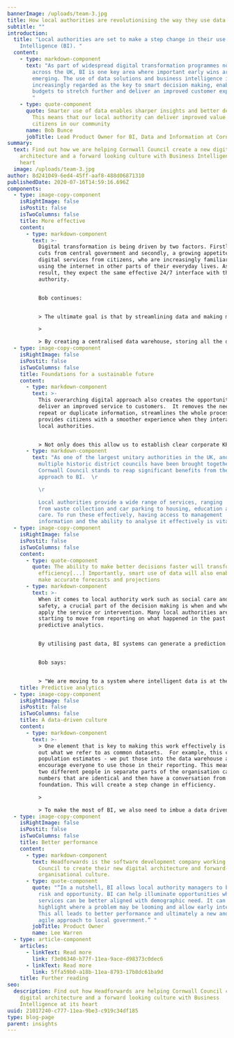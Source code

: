 ```yaml
---
bannerImage: /uploads/team-3.jpg
title: How local authorities are revolutionising the way they use data
subtitle: ""
introduction:
  title: "Local authorities are set to make a step change in their use of Business
    Intelligence (BI). "
  content:
    - type: markdown-component
      text: "As part of widespread digital transformation programmes now underway
        across the UK, BI is one key area where important early wins are
        emerging. The use of data solutions and business intelligence is
        increasingly regarded as the key to smart decision making, enabling
        budgets to stretch further and deliver an improved customer experience.
        "
    - type: quote-component
      quote: Smarter use of data enables sharper insights and better decision making.
        This means that our local authority can deliver improved value to the
        citizens in our community
      name: Bob Bunce
      jobTitle: Lead Product Owner for BI, Data and Information at Cornwall Council
summary:
  text: Find out how we are helping Cornwall Council create a new digital
    architecture and a forward looking culture with Business Intelligence at its
    heart
  image: /uploads/team-3.jpg
author: 8d241049-6ed4-45ff-aaf8-488d06871310
publishedDate: 2020-07-16T14:59:16.696Z
components:
  - type: image-copy-component
    isRightImage: false
    isPostit: false
    isTwoColumns: false
    title: More effective
    content:
      - type: markdown-component
        text: >-
          Digital transformation is being driven by two factors. Firstly, budget
          cuts from central government and secondly, a growing appetite for
          digital services from citizens, who are increasingly familiar with
          using the internet in other parts of their everyday lives. As a
          result, they expect the same effective 24/7 interface with their local
          authority. 


          Bob continues: 


          > The ultimate goal is that by streamlining data and making more effective use of BI, local authorities can deliver better services to citizens, improving quality of life for everyone in the local community.

          >

          > By creating a centralised data warehouse, storing all the data from multiple sources right across the local authority, this can generate reports that can be easily analysed across each of our key areas of Finance, Performance and People. By joining up the various strands of data that used to be siloed in manual systems that were difficult to manage and interrogate, we get a better overall picture of community needs, as well as vital insights into our performance and clarity about where service improvements can be made.
  - type: image-copy-component
    isRightImage: false
    isPostit: false
    isTwoColumns: false
    title: Foundations for a sustainable future
    content:
      - type: markdown-component
        text: >-
          This overarching digital approach also creates the opportunity to
          deliver an improved service to customers.  It removes the need to
          repeat or duplicate information, streamlines the whole process, and
          provides citizens with a smoother experience when they interact with
          local authorities.


          > Not only does this allow us to establish clear corporate KPIs, it enables us to use our budgets in the best possible way, increasing our efficiency and reducing overheads. By implementing BI in this way, we are laying the foundations for a sustainable future.
      - type: markdown-component
        text: "As one of the largest unitary authorities in the UK, and one where
          multiple historic district councils have been brought together,
          Cornwall Council stands to reap significant benefits from the new
          approach to BI.  \r

          \r

          Local authorities provide a wide range of services, ranging
          from waste collection and car parking to housing, education and social
          care. To run these effectively, having access to management
          information and the ability to analyse it effectively is vital.  "
  - type: image-copy-component
    isRightImage: false
    isPostit: false
    isTwoColumns: false
    content:
      - type: quote-component
        quote: The ability to make better decisions faster will transform our
          efficiency[...] Importantly, smart use of data will also enable us to
          make accurate forecasts and projections
      - type: markdown-component
        text: >-
          When it comes to local authority work such as social care and public
          safety, a crucial part of the decision making is when and where to
          apply the service or intervention. Many local authorities are now
          starting to move from reporting on what happened in the past to using
          predictive analytics. 


          By utilising past data, BI systems can generate a prediction for outcomes on new cases. These predictions can be used as crucial decision- making support. Again, this enables an improved service to citizens, as the ability to analyse data on key factors and identify patterns provides an opportunity for early intervention. It also creates a way to review performance across services and pick up potential future problems before they occur. 


          Bob says:


          > "We are moving to a system where intelligent data is at the heart of the organisation and therefore can inform all our decision-making. Going forward, our data will be dynamic and interactive and easily interrogated by officers. As part of this, we will make full use of Open Sourced data within our systems, so we are sharing instant access to wider data as well as our own. We have started a programme of building in open data to our common datasets - for example, data on population, deprivation, crime and so on. This enables people across the organisation to deliver their own comprehensive reporting in a ‘self-service’ manner."
    title: Predictive analytics
  - type: image-copy-component
    isRightImage: false
    isPostit: false
    isTwoColumns: false
    title: A data-driven culture
    content:
      - type: markdown-component
        text: >-
          > One element that is key to making this work effectively is rolling
          out what we refer to as common datasets.  For example, this could be
          population estimates - we put those into the data warehouse and
          encourage everyone to use those in their reporting. This means that
          two different people in separate parts of the organisation can produce
          numbers that are identical and then have a conversation from a solid
          foundation. This will create a step change in efficiency.

          >

          > To make the most of BI, we also need to imbue a data driven culture into working practice right across the organisation. The new systems will only create maximum value if our people fully understand the benefits of data-driven decision making and put this at the heart of their everyday working. So, at Cornwall Council, we are also focused on creating culture change within the organisation, up-skilling our people and enabling new attitudes and working practices. We believe that organisational culture change is an essential part of any BI programme and should underpin it. This is the crucial element that could mean the difference between success and failure.
  - type: image-copy-component
    isRightImage: false
    isPostit: false
    isTwoColumns: false
    title: Better performance
    content:
      - type: markdown-component
        text: Headforwards is the software development company working with Cornwall
          Council to create their new digital architecture and forward-looking
          organisational culture.
      - type: quote-component
        quote: "“In a nutshell, BI allows local authority managers to better balance
          risk and opportunity. BI can help illuminate opportunities where
          services can be better aligned with demographic need. It can also
          highlight where a problem may be looming and allow early intervention.
          This all leads to better performance and ultimately a new and more
          agile approach to local government.” "
        jobTitle: Product Owner
        name: Lee Warren
  - type: article-component
    articles:
      - linkText: Read more
        link: f3e06340-b77f-11ea-9ace-d98373c0dec6
      - linkText: Read more
        link: 5ffa59b0-a18b-11ea-8793-17b8dc61ba9d
    title: Further reading
seo:
  description: Find out how Headforwards are helping Cornwall Council create a new
    digital architecture and a forward looking culture with Business
    Intelligence at its heart
uuid: 21017240-c777-11ea-9be3-c919c34df185
type: blog-page
parent: insights
---
```

